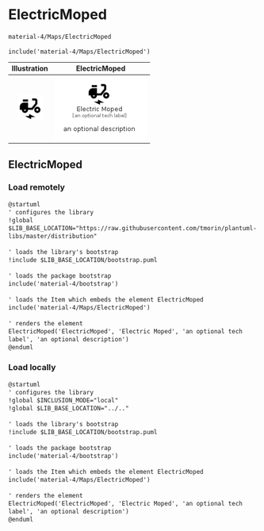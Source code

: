 # ElectricMoped


```text
material-4/Maps/ElectricMoped
```

```text
include('material-4/Maps/ElectricMoped')
```



| Illustration | ElectricMoped |
| :---: | :---: |
| ![illustration for Illustration](../../material-4/Maps/ElectricMoped.png) | ![illustration for ElectricMoped](../../material-4/Maps/ElectricMoped.Local.png) |




## ElectricMoped

### Load remotely
```plantuml
@startuml
' configures the library
!global $LIB_BASE_LOCATION="https://raw.githubusercontent.com/tmorin/plantuml-libs/master/distribution"

' loads the library's bootstrap
!include $LIB_BASE_LOCATION/bootstrap.puml

' loads the package bootstrap
include('material-4/bootstrap')

' loads the Item which embeds the element ElectricMoped
include('material-4/Maps/ElectricMoped')

' renders the element
ElectricMoped('ElectricMoped', 'Electric Moped', 'an optional tech label', 'an optional description')
@enduml
```

### Load locally
```plantuml
@startuml
' configures the library
!global $INCLUSION_MODE="local"
!global $LIB_BASE_LOCATION="../.."

' loads the library's bootstrap
!include $LIB_BASE_LOCATION/bootstrap.puml

' loads the package bootstrap
include('material-4/bootstrap')

' loads the Item which embeds the element ElectricMoped
include('material-4/Maps/ElectricMoped')

' renders the element
ElectricMoped('ElectricMoped', 'Electric Moped', 'an optional tech label', 'an optional description')
@enduml
```

